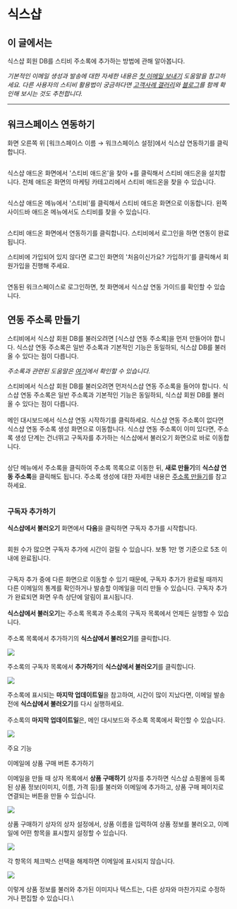 # 식스샵

## 이 글에서는 <a href="#undefined" id="undefined"></a>

식스샵 회원 DB를 스티비 주소록에 추가하는 방법에 관해 알아봅니다.

_기본적인 이메일 생성과 발송에 대한 자세한 내용은_ [_첫 이메일 보내기_](../../getting-started/send-first-email.md) _도움말을 참고하세요. 다른 사용자의 스티비 활용법이 궁금하다면_ [_고객사례 갤러리_](https://gallery.stibee.com/)_와_ [_블로그_](https://blog.stibee.com/)_를 함께 확인해 보시는 것도 추천합니다._

***

## 워크스페이스 연동하기 <a href="#undefined" id="undefined"></a>

화면 오른쪽 위 \[워크스페이스 이름 → 워크스페이스 설정]에서 식스샵 연동하기를 클릭합니다.&#x20;

<figure><img src="https://help.stibee.com/hc/article_attachments/4756507618831/6270c2cfe4585.png" alt=""><figcaption></figcaption></figure>



식스샵 애드온 화면에서 '스티비 애드온'을 찾아 +를 클릭해서 스티비 애드온을 설치합니다. 전체 애드온 화면의 마케팅 카테고리에서 스티비 애드온을 찾을 수 있습니다.&#x20;

<figure><img src="https://help.stibee.com/hc/article_attachments/4756512087055/6270c2d1b5297.png" alt=""><figcaption></figcaption></figure>



식스샵 애드온 메뉴에서 '스티비'를 클릭해서 스티비 애드온 화면으로 이동합니다. 왼쪽 사이드바 애드온 메뉴에서도 스티비를 찾을 수 있습니다.&#x20;

<figure><img src="https://help.stibee.com/hc/article_attachments/4756469990159/6270c2d37f664.png" alt=""><figcaption></figcaption></figure>



스티비 애드온 화면에서 연동하기를 클릭합니다. 스티비에서 로그인을 하면 연동이 완료됩니다.&#x20;

스티비에 가입되어 있지 않다면 로그인 화면의 '처음이신가요? 가입하기'를 클릭해서 회원가입을 진행해 주세요.

<figure><img src="https://help.stibee.com/hc/article_attachments/4756470005007/6270c2d54056f.png" alt=""><figcaption></figcaption></figure>

&#x20;

연동된 워크스페이스로 로그인하면, 첫 화면에서 식스샵 연동 가이드를 확인할 수 있습니다.



## 연동 주소록 만들기 <a href="#undefined" id="undefined"></a>

스티비에서 식스샵 회원 DB를 불러오려면 \[식스샵 연동 주소록]을 먼저 만들어야 합니다. 식스샵 연동 주소록은 일반 주소록과 기본적인 기능은 동일하되, 식스샵 DB를 불러올 수 있다는 점이 다릅니다.&#x20;

_주소록과 관련된 도움말은_ [_여기_](broken-reference)_에서 확인할 수 있습니다._

스티비에서 식스샵 회원 DB를 불러오려면 먼저식스샵 연동 주소록을 들어야 합니다. 식스샵 연동 주소록은 일반 주소록과 기본적인 기능은 동일하되, 식스샵 회원 DB를 불러올 수 있다는 점이 다릅니다. \
\
메인 대시보드에서 식스샵 연동 시작하기를 클릭하세요. 식스샵 연동 주소록이 없다면 식스샵 연동 주소록 생성 화면으로 이동합니다. 식스샵 연동 주소록이 이미 있다면, 주소록 생성 단계는 건너뛰고 구독자를 추가하는 식스샵에서 불러오기 화면으로 바로 이동합니다.

<figure><img src="https://help.stibee.com/hc/article_attachments/4756512165391/6270c2d749a0d.png" alt=""><figcaption></figcaption></figure>

&#x20;

상단 메뉴에서 주소록을 클릭하여 주소록 목록으로 이동한 뒤, **새로 만들기**의 **식스샵 연동 주소록**을 클릭해도 됩니다. 주소록 생성에 대한 자세한 내용은 [주소록 만들기](https://help.stibee.com/hc/ko/articles/4756523822479)를 참고하세요.

<figure><img src="https://help.stibee.com/hc/article_attachments/4756507746959/6270c2d930337.png" alt=""><figcaption></figcaption></figure>

&#x20;

### 구독자 추가하기 <a href="#undefined" id="undefined"></a>

**식스샵에서 불러오기** 화면에서 **다음**을 클릭하면 구독자 추가를 시작합니다.

&#x20;

<figure><img src="https://help.stibee.com/hc/article_attachments/4756512204047/6270c2da9cddb.png" alt=""><figcaption></figcaption></figure>



회원 수가 많으면 구독자 추가에 시간이 걸릴 수 있습니다. 보통 1만 명 기준으로 5초 이내에 완료됩니다.&#x20;

<figure><img src="https://help.stibee.com/hc/article_attachments/4756512221327/6270c2dc236fa.png" alt=""><figcaption></figcaption></figure>

구독자 추가 중에 다른 화면으로 이동할 수 있기 때문에, 구독자 추가가 완료될 때까지 다른 이메일의 통계를 확인하거나 발송할 이메일을 미리 만들 수 있습니다. 구독자 추가가 완료되면 화면 우측 상단에 알림이 표시됩니다.\
\
**식스샵에서 불러오기**는 주소록 목록과 주소록의 구독자 목록에서 언제든 실행할 수 있습니다.\
\
주소록 목록에서 추가하기의 **식스샵에서 불러오기**를 클릭합니다.

![](https://help.stibee.com/hc/article\_attachments/4756512235279/6270c2dde4317.png)

&#x20;

주소록의 구독자 목록에서 **추가하기**의 **식스샵에서 불러오기**를 클릭합니다.

![](https://help.stibee.com/hc/article\_attachments/4756483110415/6270c2df5f15d.png)

&#x20;

주소록에 표시되는 **마지막 업데이트일**을 참고하여, 시간이 많이 지났다면, 이메일 발송 전에 **식스샵에서 불러오기**를 다시 실행하세요.\
\
주소록의 **마지막 업데이트일**은, 메인 대시보드와 주소록 목록에서 확인할 수 있습니다.

![](https://help.stibee.com/hc/article\_attachments/4756507896847/6270c2e0c80c1.png)&#x20;



주요 기능

이메일에 상품 구매 버튼 추가하기

이메일을 만들 때 상자 목록에서 **상품 구매하기** 상자를 추가하면 식스샵 쇼핑몰에 등록된 상품 정보(이미지, 이름, 가격 등)를 불러와 이메일에 추가하고, 상품 구매 페이지로 연결되는 버튼을 만들 수 있습니다.

![](https://help.stibee.com/hc/article\_attachments/4756507924623/6270c2e292dc1.png)&#x20;

상품 구매하기 상자의 상자 설정에서, 상품 이름을 입력하여 상품 정보를 불러오고, 이메일에 어떤 항목을 표시할지 설정할 수 있습니다.

![](https://help.stibee.com/hc/article\_attachments/4756507951631/6270c2e45b84d.png)

&#x20;

각 항목의 체크박스 선택을 해제하면 이메일에 표시되지 않습니다.

![](https://help.stibee.com/hc/article\_attachments/4756507970831/6270c2e609ade.png)&#x20;

이렇게 상품 정보를 불러와 추가된 이미지나 텍스트는, 다른 상자와 마찬가지로 수정하거나 편집할 수 있습니다.\

